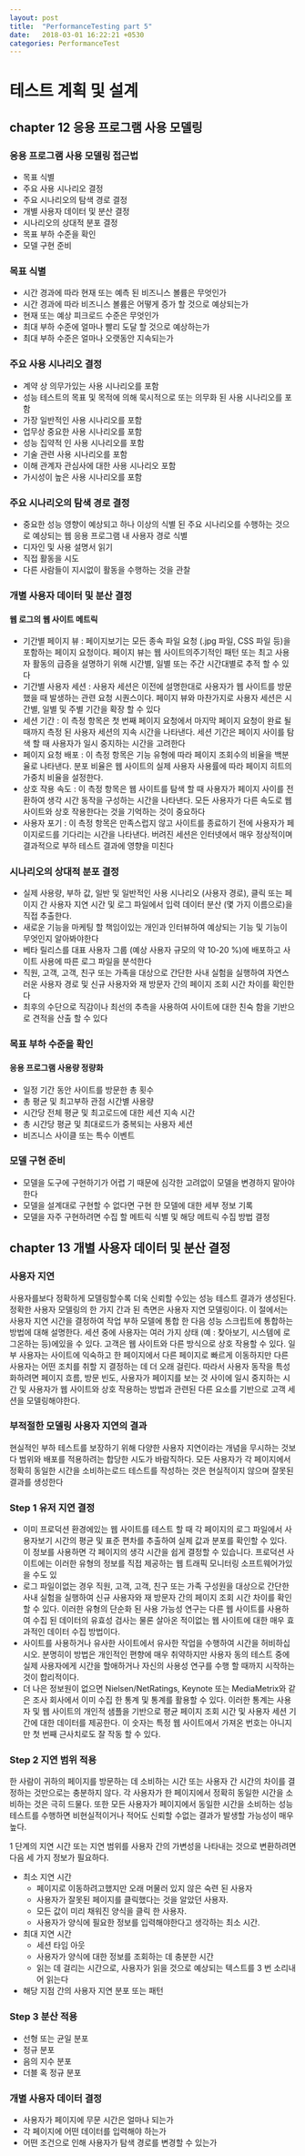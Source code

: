 ```yaml
---
layout: post
title:  "PerformanceTesting part 5"
date:   2018-03-01 16:22:21 +0530
categories: PerformanceTest
---
```


#  테스트 계획 및 설계

## chapter 12 응용 프로그램 사용 모델링

### 응용 프로그램 사용 모델링 접근법
  - 목표 식별
  - 주요 사용 시나리오 결정
  - 주요 시나리오의 탐색 경로 결정
  - 개별 사용자 데이터 및 분산 결정
  - 시나리오의 상대적 분포 결정
  - 목표 부하 수준을 확인
  - 모델 구현 준비

### 목표 식별
  - 시간 경과에 따라 현재 또는 예측 된 비즈니스 볼륨은 무엇인가
  - 시간 경과에 따라 비즈니스 볼륨은 어떻게 증가 할 것으로 예상되는가
  - 현재 또는 예상 피크로드 수준은 무엇인가
  - 최대 부하 수준에 얼마나 빨리 도달 할 것으로 예상하는가
  - 최대 부하 수준은 얼마나 오랫동안 지속되는가

### 주요 사용 시나리오 결정
  - 계약 상 의무가있는 사용 시나리오를 포함
  - 성능 테스트의 목표 및 목적에 의해 묵시적으로 또는 의무화 된 사용 시나리오를 포함
  - 가장 일반적인 사용 시나리오를 포함
  - 업무상 중요한 사용 시나리오를 포함
  - 성능 집약적 인 사용 시나리오를 포함
  - 기술 관련 사용 시나리오를 포함
  - 이해 관계자 관심사에 대한 사용 시나리오 포함
  - 가시성이 높은 사용 시나리오를 포함

### 주요 시나리오의 탐색 경로 결정
  - 중요한 성능 영향이 예상되고 하나 이상의 식별 된 주요 시나리오를 수행하는 것으로 예상되는 웹 응용 프로그램 내 사용자 경로 식별
  - 디자인 및 사용 설명서 읽기
  - 직접 활동을 시도
  - 다른 사람들이 지시없이 활동을 수행하는 것을 관찰

### 개별 사용자 데이터 및 분산 결정
#### 웹 로그의 웹 사이트 메트릭
  - 기간별 페이지 뷰 : 페이지보기는 모든 종속 파일 요청 (.jpg 파일, CSS 파일 등)을 포함하는 페이지 요청이다. 페이지 뷰는 웹 사이트의주기적인 패턴 또는 최고 사용자 활동의 급증을 설명하기 위해 시간별, 일별 또는 주간 시간대별로 추적 할 수 있다
  - 기간별 사용자 세션 : 사용자 세션은 이전에 설명한대로 사용자가 웹 사이트를 방문했을 때 발생하는 관련 요청 시퀀스이다. 페이지 뷰와 마찬가지로 사용자 세션은 시간별, 일별 및 주별 기간을 확장 할 수 있다
  - 세션 기간 : 이 측정 항목은 첫 번째 페이지 요청에서 마지막 페이지 요청이 완료 될 때까지 측정 된 사용자 세션의 지속 시간을 나타낸다. 세션 기간은 페이지 사이를 탐색 할 때 사용자가 일시 중지하는 시간을 고려한다
  - 페이지 요청 배포 : 이 측정 항목은 기능 유형에 따라 페이지 조회수의 비율을 백분율로 나타낸다. 분포 비율은 웹 사이트의 실제 사용자 사용률에 따라 페이지 히트의 가중치 비율을 설정한다.
  - 상호 작용 속도 : 이 측정 항목은 웹 사이트를 탐색 할 때 사용자가 페이지 사이를 전환하여 생각 시간 동작을 구성하는 시간을 나타낸다. 모든 사용자가 다른 속도로 웹 사이트와 상호 작용한다는 것을 기억하는 것이 중요하다
  - 사용자 포기 : 이 측정 항목은 만족스럽지 않고 사이트를 종료하기 전에 사용자가 페이지로드를 기다리는 시간을 나타낸다. 버려진 세션은 인터넷에서 매우 정상적이며 결과적으로 부하 테스트 결과에 영향을 미친다

### 시나리오의 상대적 분포 결정
  - 실제 사용량, 부하 값, 일반 및 일반적인 사용 시나리오 (사용자 경로), 클릭 또는 페이지 간 사용자 지연 시간 및 로그 파일에서 입력 데이터 분산 (몇 가지 이름으로)을 직접 추출한다.
  - 새로운 기능을 마케팅 할 책임이있는 개인과 인터뷰하여 예상되는 기능 및 기능이 무엇인지 알아봐야한다
  - 베타 릴리스를 대표 사용자 그룹 (예상 사용자 규모의 약 10-20 %)에 배포하고 사이트 사용에 따른 로그 파일을 분석한다
  - 직원, 고객, 고객, 친구 또는 가족을 대상으로 간단한 사내 실험을 실행하여 자연스러운 사용자 경로 및 신규 사용자와 재 방문자 간의 페이지 조회 시간 차이를 확인한다
  - 최후의 수단으로 직감이나 최선의 추측을 사용하여 사이트에 대한 친숙 함을 기반으로 견적을 산출 할 수 있다

### 목표 부하 수준을 확인
#### 응용 프로그램 사용량 정량화
  - 일정 기간 동안 사이트를 방문한 총 횟수
  - 총 평균 및 최고부하 관점 시간별 사용량
  - 시간당 전체 평균 및 최고로드에 대한 세션 지속 시간
  - 총 시간당 평균 및 최대로드가 중복되는 사용자 세션
  - 비즈니스 사이클 또는 특수 이벤트

### 모델 구현 준비
   - 모델을 도구에 구현하기가 어렵 기 때문에 심각한 고려없이 모델을 변경하지 말아야 한다
   - 모델을 설계대로 구현할 수 없다면 구현 한 모델에 대한 세부 정보 기록
   - 모델을 자주 구현하려면 수집 할 메트릭 식별 및 해당 메트릭 수집 방법 결정

## chapter 13 개별 사용자 데이터 및 분산 결정

### 사용자 지연
사용자를보다 정확하게 모델링할수록 더욱 신뢰할 수있는 성능 테스트 결과가 생성된다. 정확한 사용자 모델링의 한 가지 간과 된 측면은 사용자 지연 모델링이다. 이 절에서는 사용자 지연 시간을 결정하여 작업 부하 모델에 통합 한 다음 성능 스크립트에 통합하는 방법에 대해 설명한다.
세션 중에 사용자는 여러 가지 상태 (예 : 찾아보기, 시스템에 로그온하는 등)에있을 수 있다. 고객은 웹 사이트와 다른 방식으로 상호 작용할 수 있다. 일부 사용자는 사이트에 익숙하고 한 페이지에서 다른 페이지로 빠르게 이동하지만 다른 사용자는 어떤 조치를 취할 지 결정하는 데 더 오래 걸린다. 따라서 사용자 동작을 특성화하려면 페이지 흐름, 방문 빈도, 사용자가 페이지를 보는 것 사이에 일시 중지하는 시간 및 사용자가 웹 사이트와 상호 작용하는 방법과 관련된 다른 요소를 기반으로 고객 세션을 모델링해야한다.

### 부적절한 모델링 사용자 지연의 결과
현실적인 부하 테스트를 보장하기 위해 다양한 사용자 지연이라는 개념을 무시하는 것보다 범위와 배포를 적용하려는 합당한 시도가 바람직하다. 모든 사용자가 각 페이지에서 정확히 동일한 시간을 소비하는로드 테스트를 작성하는 것은 현실적이지 않으며 잘못된 결과를 생성한다

### Step 1 유저 지연 결정
  - 이미 프로덕션 환경에있는 웹 사이트를 테스트 할 때 각 페이지의 로그 파일에서 사용자보기 시간의 평균 및 표준 편차를 추출하여 실제 값과 분포를 확인할 수 있다. 이 정보를 사용하면 각 페이지의 생각 시간을 쉽게 결정할 수 있습니다. 프로덕션 사이트에는 이러한 유형의 정보를 직접 제공하는 웹 트래픽 모니터링 소프트웨어가있을 수도 있
  - 로그 파일이없는 경우 직원, 고객, 고객, 친구 또는 가족 구성원을 대상으로 간단한 사내 실험을 실행하여 신규 사용자와 재 방문자 간의 페이지 조회 시간 차이를 확인할 수 있다. 이러한 유형의 단순화 된 사용 가능성 연구는 다른 웹 사이트를 사용하여 수집 된 데이터의 유효성 검사는 물론 살아온 적이없는 웹 사이트에 대한 매우 효과적인 데이터 수집 방법이다.
  - 사이트를 사용하거나 유사한 사이트에서 유사한 작업을 수행하여 시간을 허비하십시오. 분명히이 방법은 개인적인 편향에 매우 취약하지만 사용자 동의 테스트 중에 실제 사용자에게 시간을 할애하거나 자신의 사용성 연구를 수행 할 때까지 시작하는 것이 합리적이다.
  - 더 나은 정보원이 없으면 Nielsen/NetRatings, Keynote 또는 MediaMetrix와 같은 조사 회사에서 이미 수집 한 통계 및 통계를 활용할 수 있다. 이러한 통계는 사용자 및 웹 사이트의 개인적 샘플을 기반으로 평균 페이지 조회 시간 및 사용자 세션 기간에 대한 데이터를 제공한다. 이 숫자는 특정 웹 사이트에서 가져온 번호는 아니지만 첫 번째 근사치로도 잘 작동 할 수 있다.

### Step 2 지연 범위 적용
한 사람이 귀하의 페이지를 방문하는 데 소비하는 시간 또는 사용자 간 시간의 차이를 결정하는 것만으로는 충분하지 않다. 각 사용자가 한 페이지에서 정확히 동일한 시간을 소비하는 것은 극히 드물다. 또한 모든 사용자가 페이지에서 동일한 시간을 소비하는 성능 테스트를 수행하면 비현실적이거나 적어도 신뢰할 수없는 결과가 발생할 가능성이 매우 높다.

1 단계의 지연 시간 또는 지연 범위를 사용자 간의 가변성을 나타내는 것으로 변환하려면 다음 세 가지 정보가 필요하다.
  - 최소 지연 시간
    - 페이지로 이동하려고했지만 오래 머물러 있지 않은 숙련 된 사용자
    - 사용자가 잘못된 페이지를 클릭했다는 것을 알았던 사용자.
    - 모든 값이 미리 채워진 양식을 클릭 한 사용자.
    - 사용자가 양식에 필요한 정보를 입력해야한다고 생각하는 최소 시간.
  - 최대 지연 시간
    - 세션 타임 아웃
    - 사용자가 양식에 대한 정보를 조회하는 데 충분한 시간
    - 읽는 데 걸리는 시간으로, 사용자가 읽을 것으로 예상되는 텍스트를 3 번 소리내어 읽는다
  - 해당 지점 간의 사용자 지연 분포 또는 패턴

### Step 3 분산 적용
  - 선형 또는 균일 분포
  - 정규 분포
  - 음의 지수 분포
  - 더블 혹 정규 분포


### 개별 사용자 데이터 결정
  - 사용자가 페이지에 무문 시간은 얼마나 되는가
  - 각 페이지에 어떤 데이터를 입력해야 하는가
  - 어떤 조건으로 인해 사용자가 탐색 경로를 변경할 수 있는가
